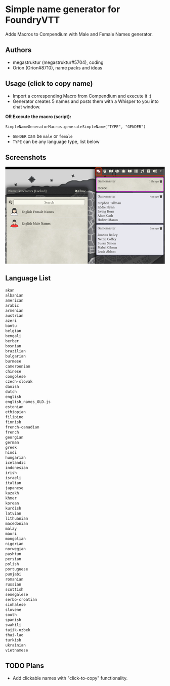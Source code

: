 # Simple name generator for FoundryVTT
Adds Macros to Compendium with Male and Female Names generator.

## Authors
- megastruktur (megastruktur#5704), coding
- Orion (Orion#8710), name packs and ideas

## Usage (click to copy name)
- Import a corresponding Macro from Compendium and execute it  :)
- Generator creates 5 names and posts them with a Whisper to you into chat window.

**OR Execute the macro (script):**

`SimpleNameGeneratorMacros.generateSimpleName("TYPE", "GENDER")`
- `GENDER` can be `male` or `female`
- `TYPE` can be any language type, list below

## Screenshots
![alt usage][usage]

## Language List
```
akan
albanian
american
arabic
armenian
austrian
azeri
bantu
belgian
bengali
berber
bosnian
brazilian
bulgarian
burmese
cameroonian
chinese
congolese
czech-slovak
danish
dutch
english
english_names_OLD.js
estonian
ethiopian
filipino
finnish
french-canadian
french
georgian
german
greek
hindi
hungarian
icelandic
indonesian
irish
israeli
italian
japanese
kazakh
khmer
korean
kurdish
latvian
lithuanian
macedonian
malay
maori
mongolian
nigerian
norwegian
pashtun
persian
polish
portuguese
punjabi
romanian
russian
scottish
senegalese
serbo-croatian
sinhalese
slovene
south
spanish
swahili
tajik-uzbek
thai-lao
turkish
ukrainian
vietnamese
```

## TODO Plans
- Add clickable names with "click-to-copy" functionality.

[usage]: ./screenshots/usage.png
